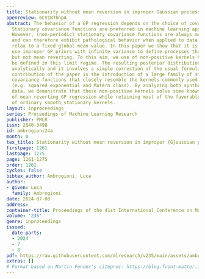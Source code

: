 ```yaml
---
title: Stationarity without mean reversion in improper Gaussian processes
openreview: 6CV1N7hhpA
abstract: The behavior of a GP regression depends on the choice of covariance function.
  Stationary covariance functions are preferred in machine learning applications.
  However, (non-periodic) stationary covariance functions are always mean reverting
  and can therefore exhibit pathological behavior when applied to data that does not
  relax to a fixed global mean value. In this paper we show that it is possible to
  use improper GP priors with infinite variance to define processes that are stationary
  but not mean reverting. To this aim, we use of non-positive kernels that can only
  be defined in this limit regime. The resulting posterior distributions can be computed
  analytically and it involves a simple correction of the usual formulas. The main
  contribution of the paper is the introduction of a large family of smooth non-reverting
  covariance functions that closely resemble the kernels commonly used in the GP literature
  (e.g. squared exponential and Matérn class). By analyzing both synthetic and real
  data, we demonstrate that these non-positive kernels solve some known pathologies
  of mean reverting GP regression while retaining most of the favorable properties
  of ordinary smooth stationary kernels.
layout: inproceedings
series: Proceedings of Machine Learning Research
publisher: PMLR
issn: 2640-3498
id: ambrogioni24a
month: 0
tex_title: Stationarity without mean reversion in improper {G}aussian processes
firstpage: 1261
lastpage: 1275
page: 1261-1275
order: 1261
cycles: false
bibtex_author: Ambrogioni, Luca
author:
- given: Luca
  family: Ambrogioni
date: 2024-07-08
address:
container-title: Proceedings of the 41st International Conference on Machine Learning
volume: '235'
genre: inproceedings
issued:
  date-parts:
  - 2024
  - 7
  - 8
pdf: https://raw.githubusercontent.com/mlresearch/v235/main/assets/ambrogioni24a/ambrogioni24a.pdf
extras: []
# Format based on Martin Fenner's citeproc: https://blog.front-matter.io/posts/citeproc-yaml-for-bibliographies/
---
```

